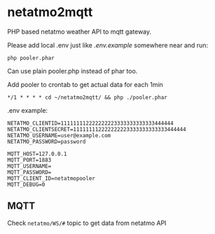 # netatmo2mqtt

PHP based netatmo weather API to mqtt gateway.

Please add local .env just like _.env.example_ somewhere near and run:
 
 `php pooler.phar`

Can use plain pooler.php instead of phar too.

Add pooler to crontab to get actual data for each 1min


```
*/1 * * * * cd ~/netatmo2mqtt/ && php ./pooler.phar
```

.env example:

```
NETATMO_CLIENTID=111111112222222223333333333333444444
NETATMO_CLIENTSECRET=111111112222222223333333333333444444
NETATMO_USERNAME=user@example.com
NETATMO_PASSWORD=password

MQTT_HOST=127.0.0.1
MQTT_PORT=1883
MQTT_USERNAME=
MQTT_PASSWORD=
MQTT_CLIENT_ID=netatmopooler
MQTT_DEBUG=0
```


## MQTT

Check `netatmo/WS/#` topic to get data from netatmo API
